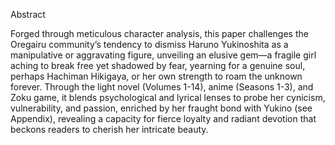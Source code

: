 Abstract

Forged through meticulous character analysis, this paper challenges the Oregairu community’s tendency to dismiss Haruno Yukinoshita as a manipulative or aggravating figure, 
unveiling an elusive gem—a fragile girl aching to break free yet shadowed by fear, yearning for a genuine soul, perhaps Hachiman Hikigaya, 
or her own strength to roam the unknown forever. Through the light novel (Volumes 1-14), anime (Seasons 1-3), and Zoku game, 
it blends psychological and lyrical lenses to probe her cynicism, vulnerability, and passion, enriched by her fraught bond with Yukino (see Appendix), 
revealing a capacity for fierce loyalty and radiant devotion that beckons readers to cherish her intricate beauty.
